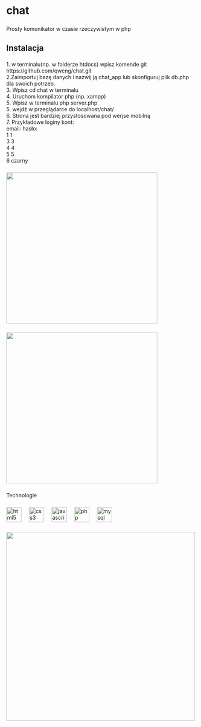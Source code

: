 <h1 align="left">chat</h1>

###

<p align="left">Prosty komunikator w czasie rzeczywistym w php</p>

###

<h2 align="left">Instalacja</h2>

###

<p align="left">1. w terminalu(np. w folderze htdocs) wpisz komende git https://github.com/qwcng/chat.git<br>2.Zaimportuj bazę danych i nazwij ją chat_app lub skonfiguruj plik db.php dla swoich potrzeb.<br>3. Wpisz cd chat w terminalu<br>4. Uruchom kompilator php (np. xampp)<br>5. Wpisz w terminalu php server.php<br>5. wejdź w przeglądarce do localhost/chat/
<br> 6. Strona jest bardziej przystosowana pod werjse mobilną
<br> 7. Przykładowe loginy kont: <br>
    email: hasło:  <br>
            1           1 <br>
            3           3 <br>
            4           4 <br>
            5           5 <br>
            6           czarny
</p>

###

<div align="left">
  <img height="400" src="https://cdn.discordapp.com/attachments/1341458132685160574/1377357111381590187/Zrzut_ekranu_z_2025-05-28_o_20.43.42.png?ex=6838ab45&is=683759c5&hm=a33077e0a1ab1b7cdbc32c16de43bf04f40cf9820d7b5f91b523fd0240498260&"  />
</div>

###

<div align="left">
  <img height="400" src="https://cdn.discordapp.com/attachments/1341458132685160574/1377357660806189209/Zrzut_ekranu_z_2025-05-28_o_20.46.46.png?ex=6838abc8&is=68375a48&hm=68f897c2e2ac0acbdc87b919fc64e1d6ae8edd7f30a89f0a9cceacc9a12b06c3&"  />
</div>

###

<p align="left">Technologie</p>

###

<div align="left">
  <img src="https://cdn.jsdelivr.net/gh/devicons/devicon/icons/html5/html5-original.svg" height="40" alt="html5 logo"  />
  <img width="12" />
  <img src="https://cdn.jsdelivr.net/gh/devicons/devicon/icons/css3/css3-original.svg" height="40" alt="css3 logo"  />
  <img width="12" />
  <img src="https://cdn.jsdelivr.net/gh/devicons/devicon/icons/javascript/javascript-original.svg" height="40" alt="javascript logo"  />
  <img width="12" />
  <img src="https://cdn.jsdelivr.net/gh/devicons/devicon/icons/php/php-original.svg" height="40" alt="php logo"  />
  <img width="12" />
  <img src="https://cdn.jsdelivr.net/gh/devicons/devicon/icons/mysql/mysql-original.svg" height="40" alt="mysql logo"  />
</div>

###

<div align="left">
  <img height="500" src="https://cdn.discordapp.com/attachments/1341458132685160574/1377361895874625708/Add_a_heading.png?ex=6838afba&is=68375e3a&hm=321ac39cca6c153ed6a24b2c7ef6ae18b3c6f2e9fa7b81230c9798be15f5c923&"  />
</div>

###